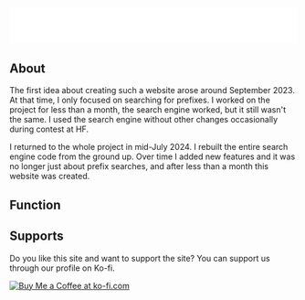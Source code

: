 <div style="text-align: center;">
  <img src="image/logo-web-hq.png" alt="Logo web" width="1000">
</div>

## About

The first idea about creating such a website arose around September 2023. At that time, I only focused on searching for prefixes. I worked on the project for less than a month, the search engine worked, but it still wasn't the same. I used the search engine without other changes occasionally during contest at HF.

I returned to the whole project in mid-July 2024. I rebuilt the entire search engine code from the ground up. Over time I added new features and it was no longer just about prefix searches, and after less than a month this website was created.

## Function

## Supports
Do you like this site and want to support the site?
You can support us through our profile on Ko-fi.

<a href='https://ko-fi.com/E1E3SVQKA' target='_blank'><img height='36' style='border:0px;height:36px;' src='https://storage.ko-fi.com/cdn/kofi1.png?v=3' border='0' alt='Buy Me a Coffee at ko-fi.com' /></a>